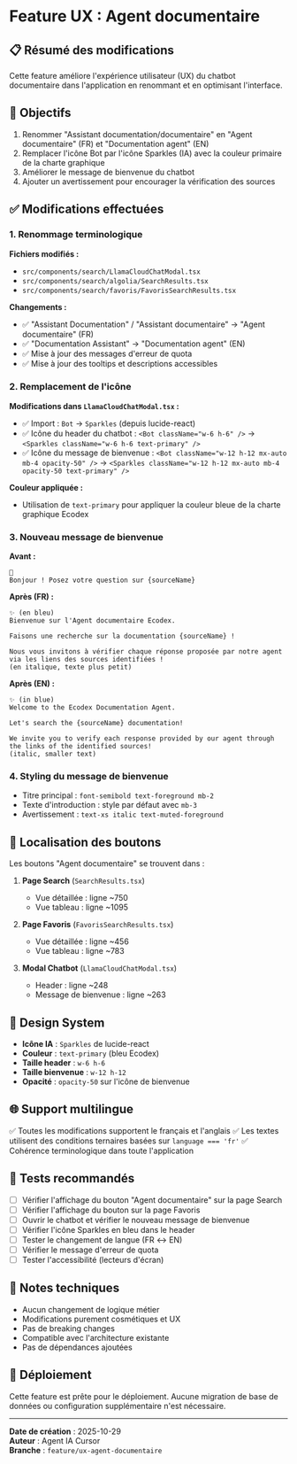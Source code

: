 # Feature UX : Agent documentaire

## 📋 Résumé des modifications

Cette feature améliore l'expérience utilisateur (UX) du chatbot documentaire dans l'application en renommant et en optimisant l'interface.

## 🎯 Objectifs

1. Renommer "Assistant documentation/documentaire" en "Agent documentaire" (FR) et "Documentation agent" (EN)
2. Remplacer l'icône Bot par l'icône Sparkles (IA) avec la couleur primaire de la charte graphique
3. Améliorer le message de bienvenue du chatbot
4. Ajouter un avertissement pour encourager la vérification des sources

## ✅ Modifications effectuées

### 1. Renommage terminologique

**Fichiers modifiés :**
- `src/components/search/LlamaCloudChatModal.tsx`
- `src/components/search/algolia/SearchResults.tsx`
- `src/components/search/favoris/FavorisSearchResults.tsx`

**Changements :**
- ✅ "Assistant Documentation" / "Assistant documentaire" → "Agent documentaire" (FR)
- ✅ "Documentation Assistant" → "Documentation agent" (EN)
- ✅ Mise à jour des messages d'erreur de quota
- ✅ Mise à jour des tooltips et descriptions accessibles

### 2. Remplacement de l'icône

**Modifications dans `LlamaCloudChatModal.tsx` :**
- ✅ Import : `Bot` → `Sparkles` (depuis lucide-react)
- ✅ Icône du header du chatbot : `<Bot className="w-6 h-6" />` → `<Sparkles className="w-6 h-6 text-primary" />`
- ✅ Icône du message de bienvenue : `<Bot className="w-12 h-12 mx-auto mb-4 opacity-50" />` → `<Sparkles className="w-12 h-12 mx-auto mb-4 opacity-50 text-primary" />`

**Couleur appliquée :**
- Utilisation de `text-primary` pour appliquer la couleur bleue de la charte graphique Ecodex

### 3. Nouveau message de bienvenue

**Avant :**
```
🤖
Bonjour ! Posez votre question sur {sourceName}
```

**Après (FR) :**
```
✨ (en bleu)
Bienvenue sur l'Agent documentaire Ecodex.

Faisons une recherche sur la documentation {sourceName} !

Nous vous invitons à vérifier chaque réponse proposée par notre agent via les liens des sources identifiées !
(en italique, texte plus petit)
```

**Après (EN) :**
```
✨ (in blue)
Welcome to the Ecodex Documentation Agent.

Let's search the {sourceName} documentation!

We invite you to verify each response provided by our agent through the links of the identified sources!
(italic, smaller text)
```

### 4. Styling du message de bienvenue

- Titre principal : `font-semibold text-foreground mb-2`
- Texte d'introduction : style par défaut avec `mb-3`
- Avertissement : `text-xs italic text-muted-foreground`

## 📁 Localisation des boutons

Les boutons "Agent documentaire" se trouvent dans :

1. **Page Search** (`SearchResults.tsx`)
   - Vue détaillée : ligne ~750
   - Vue tableau : ligne ~1095

2. **Page Favoris** (`FavorisSearchResults.tsx`)
   - Vue détaillée : ligne ~456
   - Vue tableau : ligne ~783

3. **Modal Chatbot** (`LlamaCloudChatModal.tsx`)
   - Header : ligne ~248
   - Message de bienvenue : ligne ~263

## 🎨 Design System

- **Icône IA** : `Sparkles` de lucide-react
- **Couleur** : `text-primary` (bleu Ecodex)
- **Taille header** : `w-6 h-6`
- **Taille bienvenue** : `w-12 h-12`
- **Opacité** : `opacity-50` sur l'icône de bienvenue

## 🌐 Support multilingue

✅ Toutes les modifications supportent le français et l'anglais
✅ Les textes utilisent des conditions ternaires basées sur `language === 'fr'`
✅ Cohérence terminologique dans toute l'application

## 🧪 Tests recommandés

- [ ] Vérifier l'affichage du bouton "Agent documentaire" sur la page Search
- [ ] Vérifier l'affichage du bouton sur la page Favoris
- [ ] Ouvrir le chatbot et vérifier le nouveau message de bienvenue
- [ ] Vérifier l'icône Sparkles en bleu dans le header
- [ ] Tester le changement de langue (FR ↔ EN)
- [ ] Vérifier le message d'erreur de quota
- [ ] Tester l'accessibilité (lecteurs d'écran)

## 📝 Notes techniques

- Aucun changement de logique métier
- Modifications purement cosmétiques et UX
- Pas de breaking changes
- Compatible avec l'architecture existante
- Pas de dépendances ajoutées

## 🚀 Déploiement

Cette feature est prête pour le déploiement. Aucune migration de base de données ou configuration supplémentaire n'est nécessaire.

---

**Date de création** : 2025-10-29  
**Auteur** : Agent IA Cursor  
**Branche** : `feature/ux-agent-documentaire`

